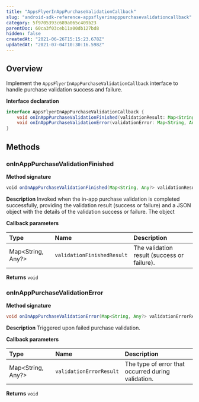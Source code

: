 ```yaml
---
title: "AppsFlyerInAppPurchaseValidationCallback"
slug: "android-sdk-reference-appsflyerinapppurchasevalidationcallback"
category: 5f9705393c689a065c409b23
parentDoc: 60ca3f03ceb11a00db127bd8
hidden: false
createdAt: "2021-06-26T15:15:23.678Z"
updatedAt: "2021-07-04T10:30:16.598Z"
---
```

## Overview
Implement the `AppsFlyerInAppPurchaseValidationCallback` interface to handle purchase validation success and failure.

**Interface declaration**

```Java
interface AppsFlyerInAppPurchaseValidationCallback {
    void onInAppPurchaseValidationFinished(validationResult: Map<String, Any?>)
    void onInAppPurchaseValidationError(validationError: Map<String, Any?>)
}
```

## Methods
### onInAppPurchaseValidationFinished
**Method signature**
```java
void onInAppPurchaseValidationFinished(Map<String, Any?> validationResult)
```

**Description**
Invoked when the in-app purchase validation is completed successfully, providing the validation result (success or failure) and a JSON object with the details of the validation success or failure. The object 


**Callback parameters**

| Type | Name | Description |
|:--------|:-----------------|:--------------|
| Map<String, Any?> | `validationFinishedResult` | The validation result (success or failure). |

**Returns**
`void`

### onInAppPurchaseValidationError
**Method signature**
```java
void onInAppPurchaseValidationError(Map<String, Any?> validationErrorResult)
```

**Description**
Triggered upon failed purchase validation.

**Callback parameters**

| Type | Name | Description |
|:--------|:-----------------|:--------------|
| Map<String, Any?> | `validationErrorResult` | The type of error that occurred during validation. |

**Returns**
`void`

